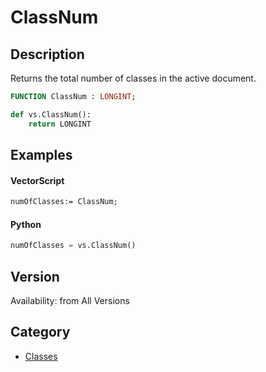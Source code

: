 # ClassNum

## Description
Returns the total number of classes in the active document.

```pascal
FUNCTION ClassNum : LONGINT;
```

```python
def vs.ClassNum():
    return LONGINT
```

## Examples
#### VectorScript ####
```pascal
numOfClasses:= ClassNum;
```
#### Python ####
```python
numOfClasses = vs.ClassNum()
```

## Version
Availability: from All Versions

## Category
* [Classes](../Categories/Classes.md)
